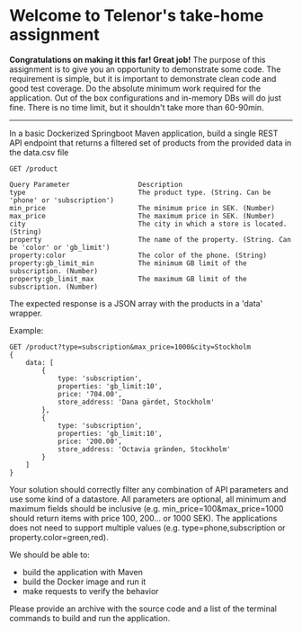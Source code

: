 # Welcome to Telenor's take-home assignment
**Congratulations on making it this far! Great job!**
The purpose of this assignment is to give you an opportunity to demonstrate some code.
The requirement is simple, but it is important to demonstrate clean code and good test coverage.
Do the absolute minimum work required for the application. Out of the box configurations and in-memory DBs will do just fine.
There is no time limit, but it shouldn't take more than 60-90min. 

---
In a basic Dockerized Springboot Maven application, build a single REST API endpoint that returns a filtered set of products from the provided data in the data.csv file
```
GET /product

Query Parameter                 Description
type                            The product type. (String. Can be 'phone' or 'subscription')
min_price                       The minimum price in SEK. (Number)
max_price                       The maximum price in SEK. (Number)
city                            The city in which a store is located. (String)
property                        The name of the property. (String. Can be 'color' or 'gb_limit')
property:color                  The color of the phone. (String)
property:gb_limit_min 	        The minimum GB limit of the subscription. (Number)
property:gb_limit_max 	        The maximum GB limit of the subscription. (Number)
```
The expected response is a JSON array with the products in a 'data' wrapper. 

Example: 
```
GET /product?type=subscription&max_price=1000&city=Stockholm
{
	data: [ 
		{
		    type: 'subscription',
		    properties: 'gb_limit:10',
		    price: '704.00',
		    store_address: 'Dana gärdet, Stockholm'
	  	},
	  	{
		    type: 'subscription',
		    properties: 'gb_limit:10',
		    price: '200.00',
		    store_address: 'Octavia gränden, Stockholm'
	  	}
	]
}
```

Your solution should correctly filter any combination of API parameters and use some kind of a datastore.
All parameters are optional, all minimum and maximum fields should be inclusive (e.g. min_price=100&max_price=1000 should return items with price 100, 200... or 1000 SEK). 
The applications does not need to support multiple values (e.g. type=phone,subscription or property.color=green,red).

We should be able to:
- build the application with Maven
- build the Docker image and run it
- make requests to verify the behavior

Please provide an archive with the source code and a list of the terminal commands to build and run the application.

